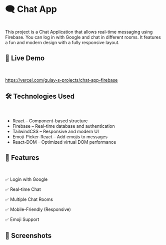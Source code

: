 
# 🗨️ Chat App
<br/>
This project is a Chat Application that allows real-time messaging using Firebase. You can log in with Google and chat in different rooms.
It features a fun and modern design with a fully responsive layout.



## 🚀 Live Demo
<br/>

https://vercel.com/gulay-s-projects/chat-app-firebase

## 🛠️ Technologies Used
<br/>

* React – Component-based structure
* Firebase – Real-time database and authentication
* TailwindCSS – Responsive and modern UI
* Emoji-Picker-React – Add emojis to messages
* React-DOM – Optimized virtual DOM performance

## 🎯 Features
<br/>

✅ Login with Google

✅ Real-time Chat

✅ Multiple Chat Rooms

✅ Mobile-Friendly (Responsive)

✅ Emoji Support


## 📸 Screenshots
<br/>











